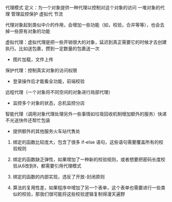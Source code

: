 代理模式
定义：为一个对象提供一种代理以控制对这个对象的访问  一堆对象的代理 管理监控保护  虚拟代 节流

代理对象起到类似中介的作用，会增加一些功能（如，校验，合并等等），也会去掉一些原有对象的功能

虚拟代理：虚拟代理是把一些开销很大的对象，延迟到真正需要它的时候才去创建执行。比如送包裹，攒到一定数量的包裹送一次
 - 图片加载，文件上传

保护代理：控制真实对象的访问权限
 - 登录操作后才能看全功能，前端校验

远程代理（一个对象将不同空间的对象进行局部代理）
  - 监控多个对象的状态，总机监控分店

智能代理（调用对象代理处理另外一些事情如垃圾回收机制增加额外的服务）快递不光送快件还帮忙包装
  - 提供额外的其他服务火车站代售处


1. 绑定的函数比较庞大，包含了很多 if-else 语句，这些语句需要覆盖所有的校验规则

2. 绑定的函数缺乏弹性，如果增加了一种新的校验规则，或者想要把密码长度校验从6改到8，都需要引用代理模式

3. 绑定的函数的内部实现，违反了开放-封闭原则

4. 算法的复用性差，如果程序中增加了另一个表单，这个表单也需要进行一些类似的校验，那我们很可能将这些校验逻辑复制得漫天遍野
